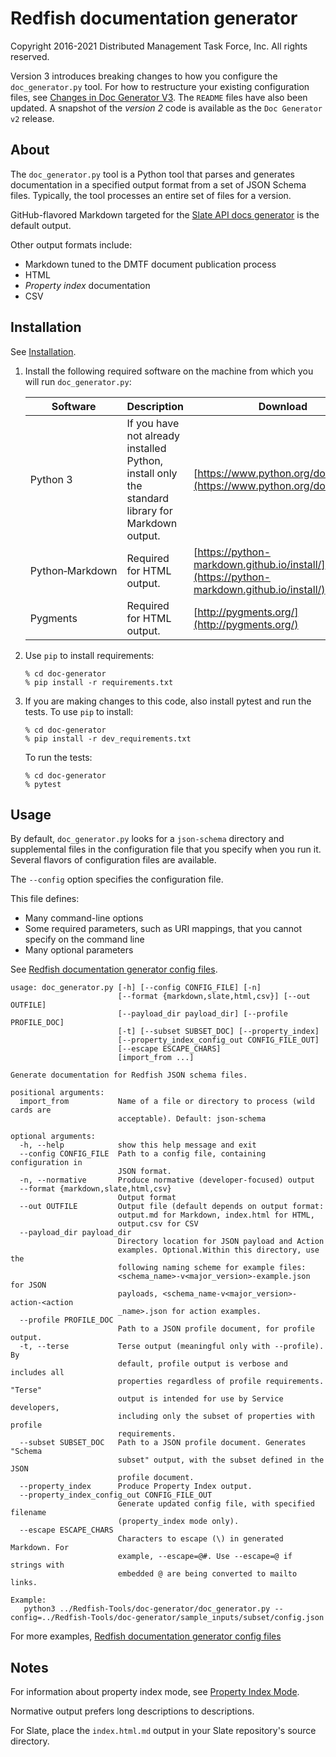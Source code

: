 # Redfish documentation generator

Copyright 2016-2021 Distributed Management Task Force, Inc. All rights reserved.

Version 3 introduces breaking changes to how you configure the `doc_generator.py` tool. For how to restructure your existing configuration files, see [Changes in Doc Generator V3](CHANGES_v2_to_v3.md). The `README` files have also been updated. A snapshot of the *version 2* code is available as the `Doc Generator v2` release.

## About

The `doc_generator.py` tool is a Python tool that parses and generates documentation in a specified output format from a set of JSON Schema files. Typically, the tool processes an entire set of files for a version. 

GitHub-flavored Markdown targeted for the [Slate API docs generator](https://github.com/slatedocs/slate "https://github.com/slatedocs/slate") is the default output.

Other output formats include:

* Markdown tuned to the DMTF document publication process
* HTML 
* *Property index* documentation
* CSV

## Installation

See [Installation](https://github.com/DMTF/Redfish-Tools#installation "https://github.com/DMTF/Redfish-Tools#installation").

1. Install the following required software on the machine from which you will run `doc_generator.py`:

    | Software | Description | Download |
    |----------|-------------|----------|
    | Python 3 | If you have not already installed Python, install only the standard library for Markdown output. | [https://www.python.org/downloads/](https://www.python.org/downloads/) |
    | Python&#8209;Markdown | Required for HTML output. | [https://python-markdown.github.io/install/](https://python-markdown.github.io/install/) |
    | Pygments | Required for HTML output. | [http://pygments.org/](http://pygments.org/) |

1. Use `pip` to install requirements:

    ```
    % cd doc-generator
    % pip install -r requirements.txt
    ```

1. If you are making changes to this code, also install pytest and run the tests. To use `pip` to install:

    ```
    % cd doc-generator
    % pip install -r dev_requirements.txt
    ```

    To run the tests:

    ```
    % cd doc-generator
    % pytest
    ```

## Usage

By default, `doc_generator.py` looks for a `json-schema` directory and supplemental files in the configuration file that you specify when you run it. Several flavors of configuration files are available.

The `--config` option specifies the configuration file.

This file defines:

* Many command-line options
* Some required parameters, such as URI mappings, that you cannot specify on the command line
* Many optional parameters

See [Redfish documentation generator config files](README_config_files.md).

```
usage: doc_generator.py [-h] [--config CONFIG_FILE] [-n]
                        [--format {markdown,slate,html,csv}] [--out OUTFILE]
                        [--payload_dir payload_dir] [--profile PROFILE_DOC]
                        [-t] [--subset SUBSET_DOC] [--property_index]
                        [--property_index_config_out CONFIG_FILE_OUT]
                        [--escape ESCAPE_CHARS]
                        [import_from ...]

Generate documentation for Redfish JSON schema files.

positional arguments:
  import_from           Name of a file or directory to process (wild cards are
                        acceptable). Default: json-schema

optional arguments:
  -h, --help            show this help message and exit
  --config CONFIG_FILE  Path to a config file, containing configuration in
                        JSON format.
  -n, --normative       Produce normative (developer-focused) output
  --format {markdown,slate,html,csv}
                        Output format
  --out OUTFILE         Output file (default depends on output format:
                        output.md for Markdown, index.html for HTML,
                        output.csv for CSV
  --payload_dir payload_dir
                        Directory location for JSON payload and Action
                        examples. Optional.Within this directory, use the
                        following naming scheme for example files:
                        <schema_name>-v<major_version>-example.json for JSON
                        payloads, <schema_name-v<major_version>-action-<action
                        _name>.json for action examples.
  --profile PROFILE_DOC
                        Path to a JSON profile document, for profile output.
  -t, --terse           Terse output (meaningful only with --profile). By
                        default, profile output is verbose and includes all
                        properties regardless of profile requirements. "Terse"
                        output is intended for use by Service developers,
                        including only the subset of properties with profile
                        requirements.
  --subset SUBSET_DOC   Path to a JSON profile document. Generates "Schema
                        subset" output, with the subset defined in the JSON
                        profile document.
  --property_index      Produce Property Index output.
  --property_index_config_out CONFIG_FILE_OUT
                        Generate updated config file, with specified filename
                        (property_index mode only).
  --escape ESCAPE_CHARS
                        Characters to escape (\) in generated Markdown. For
                        example, --escape=@#. Use --escape=@ if strings with
                        embedded @ are being converted to mailto links.

Example:
   python3 ../Redfish-Tools/doc-generator/doc_generator.py --config=../Redfish-Tools/doc-generator/sample_inputs/subset/config.json
```

For more examples, [Redfish documentation generator config files](README_config_files.md)

## Notes

For information about property index mode, see [Property Index Mode](README_Property_Index.md).

Normative output prefers long descriptions to descriptions.

For Slate, place the `index.html.md` output in your Slate repository's source directory.
